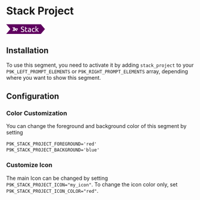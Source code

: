 # Stack Project

![](segment.png)

## Installation

To use this segment, you need to activate it by adding `stack_project` to your
`P9K_LEFT_PROMPT_ELEMENTS` or `P9K_RIGHT_PROMPT_ELEMENTS` array, depending
where you want to show this segment.

## Configuration

### Color Customization

You can change the foreground and background color of this segment by setting
```
P9K_STACK_PROJECT_FOREGROUND='red'
P9K_STACK_PROJECT_BACKGROUND='blue'
```

### Customize Icon

The main Icon can be changed by setting `P9K_STACK_PROJECT_ICON="my_icon"`. To change the
icon color only, set `P9K_STACK_PROJECT_ICON_COLOR="red"`.
